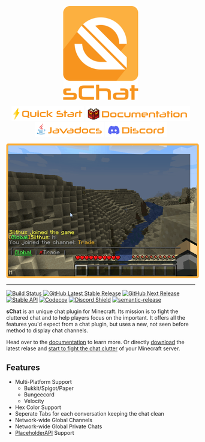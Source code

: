 <div align="center">
  <p><a
  href="https://schat.silthus.net/docs" 
  target="_blank">
    <img src="docs/assets/logo_text.png" width="200px" alt="sChat Logo" />
  </a></p>
  <p>
  <a href="https://schat.silthus.net/docs/latest/getting-started/" target="_blank"><img src="docs/assets/schat_quickstart.png" alt="Javadocs" /></a>
  <a href="https://schat.silthus.net/docs/" target="_blank"><img src="docs/assets/schat_docs.png" alt="Javadocs" /></a>
  <a href="https://schat.silthus.net/javadocs" target="_blank"><img src="docs/assets/schat_javadocs.png" alt="Javadocs" /></a>
  <a href="https://discord.gg/R4st4QxAjb" target="_blank"><img src="docs/assets/schat_discord.png" alt="Discord" /></a>
  </p>
</div>
<div align="center">
  <img src="docs/assets/demo.gif" style="border: 5px solid #fcb040; border-radius: 5px" />
</div>

<hr>

[![Build Status](https://github.com/sVoxelDev/sChat/actions/workflows/gradle.yml/badge.svg)](../../actions/workflows/gradle.yml)
[![GitHub Latest Stable Release](https://img.shields.io/github/v/release/sVoxelDev/sChat?label=Stable)](../../releases/latest)
[![GitHub Next Release](https://img.shields.io/github/v/release/sVoxelDev/sChat?include_prereleases&label=Next)](../../releases)
[![Stable API](https://img.shields.io/maven-central/v/net.silthus.schat/schat-core?label=API&color=informational)](https://search.maven.org/search?q=g:net.silthus.schat)
[![Codecov](https://img.shields.io/codecov/c/github/sVoxelDev/sChat?token=bBAfT3Wn89)](https://codecov.io/gh/sVoxelDev/sChat)
[![Discord Shield](https://discordapp.com/api/guilds/905798902874267690/widget.png?style=shield)](https://discord.gg/R4st4QxAjb)
[![semantic-release](https://img.shields.io/badge/%20%20%F0%9F%93%A6%F0%9F%9A%80-semantic--release-e10079.svg)](https://github.com/semantic-release/semantic-release)

**sChat** is an unique chat plugin for Minecraft. Its mission is to fight the cluttered chat and to help players focus on the important. It offers all the features you'd expect from a chat plugin, but uses a new, not seen before method to display chat channels.

Head over to the [documentation][documentation] to learn more. Or directly [download][download] the latest relase and [start to fight the chat clutter][getting-started] of your Minecraft server.

## Features

- Multi-Platform Support
  - Bukkit/Spigot/Paper
  - Bungeecord
  - Velocity
- Hex Color Support
- Seperate Tabs for each conversation keeping the chat clean
- Network-wide Global Channels
- Network-wide Global Private Chats
- [PlaceholderAPI][placeholderapi] Support

[documentation]: https://schat.silthus.net/docs
[download]: https://github.com/sVoxelDev/sChat/releases/latest
[getting-started]: https://schat.silthus.net/docs/latest/getting-started/
[placeholderapi]: https://github.com/PlaceholderAPI/PlaceholderAPI
[developer]: https://schat.silthus.net/docs/latest/developer/

